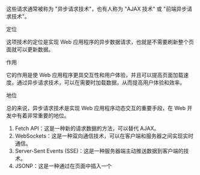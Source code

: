 这些请求通常被称为 "异步请求技术"，也有人称为 "AJAX 技术" 或 "前端异步请求技术"。

定位

这项技术的定位是实现 Web 应用程序的异步数据请求，也就是不需要刷新整个页面就可以更新数据。

作用

它的作用是使 Web 应用程序更具交互性和用户体验，并且可以提高页面加载速度。通过异步请求技术，可以在需要时加载数据，从而提高用户体验和效率。

地位

总的来说，异步请求技术是实现 Web 应用程序动态交互的重要手段，在 Web 开发中有着非常重要的地位。

1. Fetch API：这是一种新的请求数据的方法，可以替代 AJAX。
2. WebSockets：这是一种双向通信技术，可以在客户端和服务器之间实现实时通信。
3. Server-Sent Events (SSE)：这是一种服务器端主动推送数据到客户端的技术。
4. JSONP：这是一种通过在页面中插入一个<script>标签来实现跨域请求的技术。
5. GraphQL：这是一种查询语言，用于向服务器请求数据。
6. Progressive Web Apps (PWA)：这是一种提高移动 Web 应用程序性能的技术。
7. Web Components：这是一种使用 HTML、CSS 和 JavaScript 来构建自定义元素的技术。